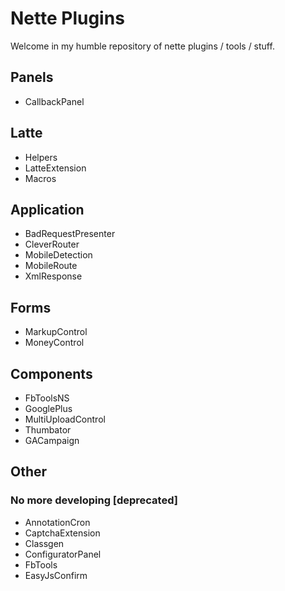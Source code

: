# Nette Plugins

Welcome in my humble repository of nette plugins / tools / stuff.

## Panels

* CallbackPanel

## Latte

* Helpers
* LatteExtension
* Macros

## Application

* BadRequestPresenter
* CleverRouter
* MobileDetection
* MobileRoute
* XmlResponse

## Forms

* MarkupControl
* MoneyControl

## Components

* FbToolsNS
* GooglePlus
* MultiUploadControl
* Thumbator
* GACampaign

## Other


### No more developing [deprecated]

* AnnotationCron
* CaptchaExtension
* Classgen
* ConfiguratorPanel
* FbTools
* EasyJsConfirm
